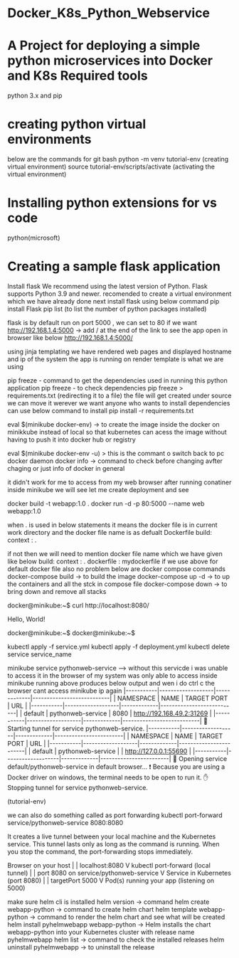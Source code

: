 # Docker_K8s_Python_Webservice 
A Project for deploying a simple python microservices into Docker and K8s
Required tools
==============
python 3.x and pip 

creating python virtual environments 
===============================================
below are the commands for git bash 
python -m venv tutorial-env (creating virtual environment)
source tutorial-env/scripts/activate  (activating the virtual environment)

Installing python extensions for vs code
==========================================
python(microsoft)

Creating a sample flask application
=============================================
Install flask 
We recommend using the latest version of Python. Flask supports Python 3.9 and newer.
recomended to create a virtual environment which we have already done 
next install flask using below command 
pip install Flask
pip list (to list the number of python packages installed)

flask is by default run on port 5000 , we can set to 80 if we want 
http://192.168.1.4:5000 -> add / at the end of the link to see the app open in browser like below 
http://192.168.1.4:5000/ 

using jinja templating we have rendered web pages and displayed hostname and ip of the system the app is running on 
render template is what we are using 

pip freeze - command to get the dependencies used in running this python application
pip freeze - to check dependencies 
pip freeze > requirements.txt (redirecting it to a file) the file will get created under source we can move it werever we want
anyone who wants to install dependencies can use below command to install 
 pip install -r requirements.txt

 eval $(minikube docker-env) -> to create the image inside the docker on minikkube instead of local 
 so that kubernetes can acess the image without having to push it into docker hub or registry 

 eval $(minikube docker-env -u) > this is the commant o switch back to pc docker daemon
 docker info -> command to check before changing avfter chaging or just info of docker in general 
 
 it didn't work for me to access from my web browser after running conatiner inside minikube we will see let me create deployment and see 

 docker build -t webapp:1.0 .
 docker run -d -p 80:5000 --name web webapp:1.0 
 
 when . is used in below statements it means the docker file is in current work directory and the docker file name is as defualt Dockerfile 
 build: 
    context : .

if not then we will need to mention docker file name which we have given like below 
build: 
    context : .
    dockerfile : mydockerfile
if we use above for default docker file also no problem 
below are docker compose commands 
docker-compose build -> to build the image 
docker-compose up -d -> to up the containers and all the stck in compose file 
docker-compose down -> to bring down and remove all stacks 

docker@minikube:~$ curl http://localhost:8080/
<p>Hello, World!</p>docker@minikube:~$
docker@minikube:~$ 


kubectl apply -f service.yml
kubectl apply -f deployment.yml
kubectl delete service service_name 



minikube service pythonweb-service --> without this servicde i was unable to access it in the browser of my system was only able to access inside minikube 
running above produces below output and wen i do ctrl c the browser cant access minikube ip again 
|-----------|-------------------|-------------|---------------------------|
| NAMESPACE |       NAME        | TARGET PORT |            URL            |
|-----------|-------------------|-------------|---------------------------|
| default   | pythonweb-service |        8080 | http://192.168.49.2:31269 |
|-----------|-------------------|-------------|---------------------------|
🏃  Starting tunnel for service pythonweb-service.
|-----------|-------------------|-------------|------------------------|
| NAMESPACE |       NAME        | TARGET PORT |          URL           |
|-----------|-------------------|-------------|------------------------|
| default   | pythonweb-service |             | http://127.0.0.1:55690 |
|-----------|-------------------|-------------|------------------------|
🎉  Opening service default/pythonweb-service in default browser...
❗  Because you are using a Docker driver on windows, the terminal needs to be open to run it.
✋  Stopping tunnel for service pythonweb-service.

(tutorial-env)


we can also do something called as port forwarding 
kubectl port-forward service/pythonweb-service 8080:8080

It creates a live tunnel between your local machine and the Kubernetes service.
This tunnel lasts only as long as the command is running.
When you stop the command, the port-forwarding stops immediately.

Browser on your host
     |
     |  localhost:8080
     V
kubectl port-forward (local tunnel)
     |
     |  port 8080 on service/pythonweb-service
     V
Service in Kubernetes (port 8080)
     |
     |  targetPort 5000
     V
Pod(s) running your app (listening on 5000)

make sure helm cli is installed 
helm version -> command 
helm create webapp-python -> command to create helm chart 
helm template webapp-python -> command to render the helm chart and see what will be created 
helm install pyhelmwebapp webapp-python -> Helm installs the chart webapp-python into your Kubernetes cluster with release name pyhelmwebapp
helm  list -> command to check the installed releases 
helm uninstall pyhelmwebapp -> to uninstall the release 


